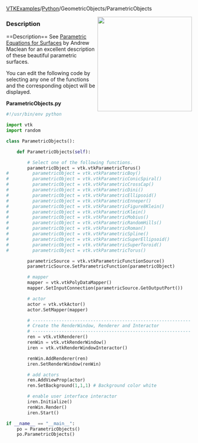 [VTKExamples](/index/)/[Python](/Python)/GeometricObjects/ParametricObjects

<img align="right" src="https://github.com/lorensen/VTKExamples/blob/gh-pages/Testing/Baseline/GeometricObjects/TestParametricObjects.png?raw=true" width="256" />

### Description
==Description==
See [Parametric Equations for Surfaces](http://www.vtk.org/VTK/img/ParametricSurfaces.pdf) by Andrew Maclean for an excellent description of these beautiful parametric surfaces.

You can edit the following code by selecting any one of the functions and the corresponding object will be displayed.

**ParametricObjects.py**
```python
#!/usr/bin/env python

import vtk
import random

class ParametricObjects():

    def ParametricObjects(self):

        # Select one of the following functions.
        parametricObject = vtk.vtkParametricTorus()
#         parametricObject = vtk.vtkParametricBoy()
#         parametricObject = vtk.vtkParametricConicSpiral()
#         parametricObject = vtk.vtkParametricCrossCap()
#         parametricObject = vtk.vtkParametricDini()
#         parametricObject = vtk.vtkParametricEllipsoid()
#         parametricObject = vtk.vtkParametricEnneper()
#         parametricObject = vtk.vtkParametricFigure8Klein()
#         parametricObject = vtk.vtkParametricKlein()
#         parametricObject = vtk.vtkParametricMobius()
#         parametricObject = vtk.vtkParametricRandomHills()
#         parametricObject = vtk.vtkParametricRoman()
#         parametricObject = vtk.vtkParametricSpline()
#         parametricObject = vtk.vtkParametricSuperEllipsoid()
#         parametricObject = vtk.vtkParametricSuperToroid()
#         parametricObject = vtk.vtkParametricTorus()

        parametricSource = vtk.vtkParametricFunctionSource()
        parametricSource.SetParametricFunction(parametricObject)

        # mapper
        mapper = vtk.vtkPolyDataMapper()
        mapper.SetInputConnection(parametricSource.GetOutputPort())

        # actor
        actor = vtk.vtkActor()
        actor.SetMapper(mapper)

        # ------------------------------------------------------------
        # Create the RenderWindow, Renderer and Interactor
        # ------------------------------------------------------------
        ren = vtk.vtkRenderer()
        renWin = vtk.vtkRenderWindow()
        iren = vtk.vtkRenderWindowInteractor()

        renWin.AddRenderer(ren)
        iren.SetRenderWindow(renWin)

        # add actors
        ren.AddViewProp(actor)
        ren.SetBackground(1,1,1) # Background color white

        # enable user interface interactor
        iren.Initialize()
        renWin.Render()
        iren.Start()

if __name__ == "__main__":
    po = ParametricObjects()
    po.ParametricObjects()
```
